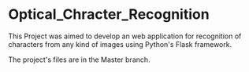 # Optical_Chracter_Recognition
This Project was aimed to develop an web application for recognition of characters from any kind of images using Python's Flask framework.


The project's files are in the Master branch.
